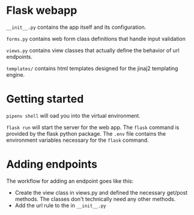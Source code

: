 # Flask webapp

`__init__.py` contains the app itself and its configuration.

`forms.py` contains web form class definitions that handle input validation

`views.py` contains view classes that actually define the behavior of url endpoints.

`templates/` contains html templates designed for the jinaj2 templating engine.

# Getting started

`pipenv shell` will oad you into the virtual environment.

`flask run` will start the server for the web app. The `flask` command is provided by the flask python package. The `.env` file contains the environment variables necessary for the `flask` command.

# Adding endpoints

The workflow for adding an endpoint goes like this:

 - Create the view class in views.py and defined the necessary get/post methods. The classes don't technically need any other methods.
 - Add the url rule to the in `__init__.py`